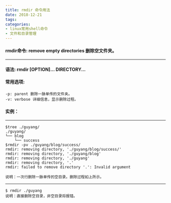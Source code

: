 ```yaml
---
title: rmdir 命令用法
date: 2018-12-21
tags:
categories: 
- linux常用shell命令
- 文件和目录管理
---
```

#### **rmdir命令:**  **remove empty directories  删除空文件夹。**
---

<!-- more --> 
#### **语法:** **rmdir [OPTION]... DIRECTORY...**

#### **常用选项:** 
	-p: parent 删除一脉单传的文件夹。
	-v: verbose 详细信息，显示删除过程。
#### **实例：** 

---
    $tree ./guyang/
	./guyang/
	└── blog
    	└── success
    $rmdir -pv ./guyang/blog/success/
	rmdir: removing directory, './guyang/blog/success/'
	rmdir: removing directory, './guyang/blog'
	rmdir: removing directory, './guyang'
	rmdir: removing directory, '.'
	rmdir: failed to remove directory '.': Invalid argument
	
	说明：一次行删除一脉单传的空目录。删除过程如上所示。
---
	$ rmdir ./guyang
	说明：直接删除空目录，非空目录将报错。
	
	

